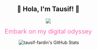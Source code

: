 <h2 align="center">🌟 Hola, I'm Tausif! 🚀</h2>
<p align="center">
 <a href="https://skillicons.dev">
  <img src="https://skillicons.dev/icons?i=py,js,ts,nodejs,nextjs,react,prisma,tailwind,mysql" />
 </a>
</p>

<p align="center">
 <a href="https://tausifsodyssey.vercel.app/" style="font-size: 20px; color: #ff69b4; text-decoration: none;"> Embark on my digital odyssey </a>
</p>

<p align="center">&nbsp;<img align="center" src="https://github-readme-stats.vercel.app/api?username=tausif-fardin&show_icons=true&locale=en" alt="tausif-fardin's GitHub Stats" /></p>
